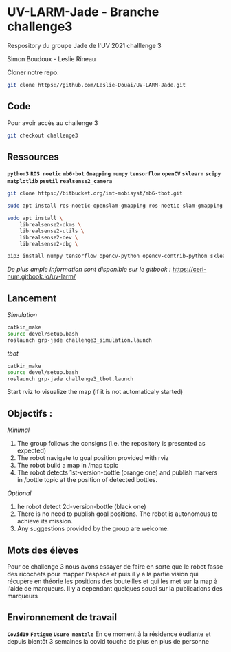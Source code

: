 # UV-LARM-Jade - Branche challenge3
Respository du groupe Jade de l'UV 2021 challlenge 3

Simon Boudoux - Leslie Rineau

Cloner notre repo:
```bash
git clone https://github.com/Leslie-Douai/UV-LARM-Jade.git
```
## Code

Pour avoir accès au challenge 3
``` bash
git checkout challenge3
```

## Ressources
**`python3`**
**`ROS noetic`**
**`mb6-bot`**
**`Gmapping`**
**`numpy`**
**`tensorflow`**
**`openCV`**
**`sklearn`**
**`scipy`**
**`matplotlib`**
**`psutil`**
**`realsense2_camera`**
```bash
git clone https://bitbucket.org/imt-mobisyst/mb6-tbot.git

sudo apt install ros-noetic-openslam-gmapping ros-noetic-slam-gmapping

sudo apt install \
    librealsense2-dkms \
    librealsense2-utils \
    librealsense2-dev \
    librealsense2-dbg \

pip3 install numpy tensorflow opencv-python opencv-contrib-python sklearn scipy matplotlib psutil
```
_De plus ample information sont disponible sur le gitbook :_
https://ceri-num.gitbook.io/uv-larm/ 


## Lancement
_Simulation_
```bash
catkin_make
source devel/setup.bash
roslaunch grp-jade challenge3_simulation.launch
```
_tbot_
```bash
catkin_make
source devel/setup.bash
roslaunch grp-jade challenge3_tbot.launch
```

Start rviz to visualize the map (if it is not automaticaly started)

## Objectifs :

_Minimal_
1. The group follows the consigns (i.e. the repository is presented as expected)
2. The robot navigate to goal position provided with rviz
3. The robot build a map in /map topic
4. The robot detects 1st-version-bottle (orange one) and publish markers in /bottle topic at the position of detected bottles.

_Optional_
1. he robot detect 2d-version-bottle (black one)
2. There is no need to publish goal positions. The robot is autonomous to achieve its mission.
3. Any suggestions provided by the group are welcome.

## Mots des élèves
Pour ce challenge 3 nous avons essayer de faire en sorte que le robot fasse des ricochets pour mapper l'espace et puis il y a la partie vision qui récupère en théorie les positions des bouteilles et qui les met sur la map à l'aide de marqueurs.
Il y a cependant quelques souci sur la publications des marqueurs

## Environnement de travail
**`Covid19`**
**`Fatigue`**
**`Usure mentale`**
En ce moment à la résidence éudiante et depuis bientôt 3 semaines la covid touche de plus en plus de personne 
